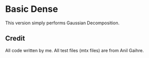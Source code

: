 # Basic Dense

This version simply performs Gaussian Decomposition.

## Credit

All code written by me. All test files (mtx files) are from Anil Gaihre.
